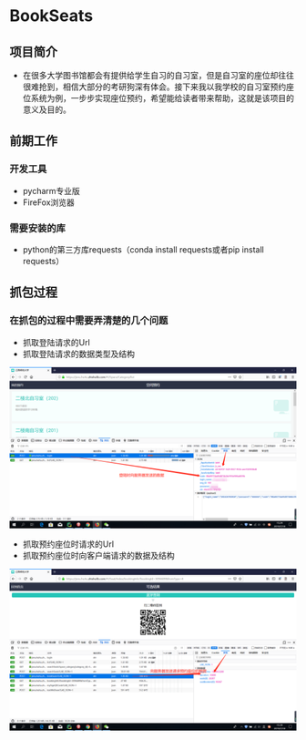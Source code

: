 # BookSeats
## 项目简介
* 在很多大学图书馆都会有提供给学生自习的自习室，但是自习室的座位却往往很难抢到，相信大部分的考研狗深有体会。接下来我以我学校的自习室预约座位系统为例，一步步实现座位预约，希望能给读者带来帮助，这就是该项目的意义及目的。

## 前期工作
### 开发工具
* pycharm专业版
* FireFox浏览器
### 需要安装的库
* python的第三方库requests（conda install requests或者pip install requests）

## 抓包过程
### 在抓包的过程中需要弄清楚的几个问题
* 抓取登陆请求的Url
* 抓取登陆请求的数据类型及结构


![logindata](https://github.com/yudongnan23/BookSeats/blob/master/logindata.jpg)


* 抓取预约座位时请求的Url
* 抓取预约座位时向客户端请求的数据及结构


![book](https://github.com/yudongnan23/BookSeats/blob/master/book.jpg)

